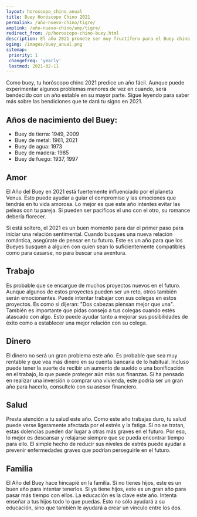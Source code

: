 ```yaml
---
layout: horoscopo_chino_anual
title: Buey Horóscopo Chino 2021
permalink: /año-nuevo-chino/tigre/
amplink: /año-nuevo-chino/amp/tigre/
redirect_from: /p/horoscopo-chino-buey.html
description: El año 2021 promete ser muy fructífero para el Buey chino, con gran alegría y poder. Los profesionales serán recompensados económicamente por su diligencia y habilidad. La familia desempeñará un papel importante en su vida. Los solteros se casarán, mientras que los casados podrán dar la bienvenida a un nuevo miembro de la familia. Los viajeros de negocios podrán iniciar nuevas asociaciones. La vida normal se verá alterada por viajes innecesarios y actividades sociales adicionales.
ogimg: /images/buey_anual.png
sitemap:
 priority: 1
 changefreq: 'yearly'
 lastmod: 2021-02-11
---
```


Como buey, tu horóscopo chino 2021 predice un año fácil. Aunque puede experimentar algunos problemas menores de vez en cuando, será bendecido con un año estable en su mayor parte. Sigue leyendo para saber más sobre las bendiciones que te dará tu signo en 2021.

## Años de nacimiento del Buey:
 - Buey de tierra: 1949, 2009
 - Buey de metal: 1961, 2021
 - Buey de agua: 1973
 - Buey de madera: 1985
 - Buey de fuego: 1937, 1997

## Amor
El Año del Buey en 2021 está fuertemente influenciado por el planeta Venus. Esto puede ayudar a guiar el compromiso y las emociones que tendrás en tu vida amorosa. Lo mejor es que este año intentes evitar las peleas con tu pareja. Si pueden ser pacíficos el uno con el otro, su romance debería florecer.

Si está soltero, el 2021 es un buen momento para dar el primer paso para iniciar una relación sentimental. Cuando busques una nueva relación romántica, asegúrate de pensar en tu futuro. Este es un año para que los Bueyes busquen a alguien con quien sean lo suficientemente compatibles como para casarse, no para buscar una aventura.

## Trabajo
Es probable que se encargue de muchos proyectos nuevos en el futuro. Aunque algunos de estos proyectos pueden ser un reto, otros también serán emocionantes. Puede intentar trabajar con sus colegas en estos proyectos. Es como si dijeran: "Dos cabezas piensan mejor que una". También es importante que pidas consejo a tus colegas cuando estés atascado con algo. Esto puede ayudar tanto a mejorar sus posibilidades de éxito como a establecer una mejor relación con su colega.

## Dinero
El dinero no será un gran problema este año. Es probable que sea muy rentable y que vea más dinero en su cuenta bancaria de lo habitual. Incluso puede tener la suerte de recibir un aumento de sueldo o una bonificación en el trabajo, lo que puede proteger aún más sus finanzas. Si ha pensado en realizar una inversión o comprar una vivienda, este podría ser un gran año para hacerlo, consultelo con su asesor financiero.

## Salud
Presta atención a tu salud este año. Como este año trabajas duro, tu salud puede verse ligeramente afectada por el estrés y la fatiga. Si no se tratan, estas dolencias pueden dar lugar a otras más graves en el futuro. Por eso, lo mejor es descansar y relajarse siempre que se pueda encontrar tiempo para ello. El simple hecho de reducir sus niveles de estrés puede ayudar a prevenir enfermedades graves que podrían perseguirle en el futuro.

## Familia
El Año del Buey hace hincapié en la familia. Si no tienes hijos, este es un buen año para intentar tenerlos. Si ya tiene hijos, este es un gran año para pasar más tiempo con ellos. La educación es la clave este año. Intenta enseñar a tus hijos todo lo que puedas. Esto no sólo ayudará a su educación, sino que también le ayudará a crear un vínculo entre los dos.
